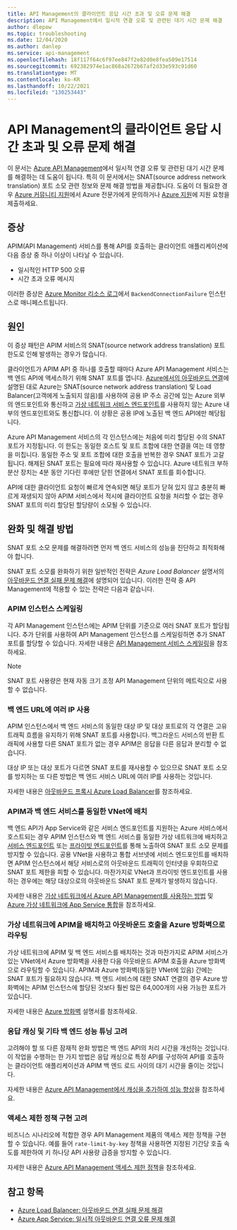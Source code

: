 ```yaml
---
title: API Management의 클라이언트 응답 시간 초과 및 오류 문제 해결
description: API Management에서 일시적 연결 오류 및 관련된 대기 시간 문제 해결
author: dlepow
ms.topic: troubleshooting
ms.date: 12/04/2020
ms.author: danlep
ms.service: api-management
ms.openlocfilehash: 18f117f64c6f97ee847f2e82d0e8fea509e17514
ms.sourcegitcommit: 692382974e1ac868a2672b67af2d33e593c91d60
ms.translationtype: MT
ms.contentlocale: ko-KR
ms.lasthandoff: 10/22/2021
ms.locfileid: "130253443"
---
```

# <a name="troubleshooting-client-response-timeouts-and-errors-with-api-management"></a>API Management의 클라이언트 응답 시간 초과 및 오류 문제 해결

이 문서는 [Azure API Management](./api-management-key-concepts.md)에서 일시적 연결 오류 및 관련된 대기 시간 문제를 해결하는 데 도움이 됩니다. 특히 이 문서에서는 SNAT(source address network translation) 포트 소모 관련 정보와 문제 해결 방법을 제공합니다. 도움이 더 필요한 경우 [Azure 커뮤니티 지원](https://azure.microsoft.com/support/community/)에서 Azure 전문가에게 문의하거나 [Azure 지원](https://azure.microsoft.com/support/options/)에 지원 요청을 제출하세요.

## <a name="symptoms"></a>증상

APIM(API Management) 서비스를 통해 API를 호출하는 클라이언트 애플리케이션에 다음 증상 중 하나 이상이 나타날 수 있습니다.

* 일시적인 HTTP 500 오류
* 시간 초과 오류 메시지

이러한 증상은 [Azure Monitor 리소스 로그](../azure-monitor/essentials/resource-logs.md)에서 `BackendConnectionFailure` 인스턴스로 매니페스트됩니다.

## <a name="cause"></a>원인

이 증상 패턴은 APIM 서비스의 SNAT(source network address translation) 포트 한도로 인해 발생하는 경우가 많습니다.

클라이언트가 APIM API 중 하나를 호출할 때마다 Azure API Management 서비스는 백 엔드 API에 액세스하기 위해 SNAT 포트를 엽니다. [Azure에서의 아웃바운드 연결](../load-balancer/load-balancer-outbound-connections.md)에 설명된 대로 Azure는 SNAT(source network address translation) 및 Load Balancer(고객에게 노출되지 않음)를 사용하여 공용 IP 주소 공간에 있는 Azure 외부의 엔드포인트와 통신하고 [가상 네트워크 서비스 엔드포인트](../virtual-network/virtual-network-service-endpoints-overview.md)를 사용하지 않는 Azure 내부의 엔드포인트와도 통신합니다. 이 상황은 공용 IP에 노출된 백 엔드 API에만 해당됩니다.

Azure API Management 서비스의 각 인스턴스에는 처음에 미리 할당된 수의 SNAT 포트가 지정됩니다. 이 한도는 동일한 호스트 및 포트 조합에 대한 연결을 여는 데 영향을 미칩니다. 동일한 주소 및 포트 조합에 대한 호출을 반복한 경우 SNAT 포트가 고갈됩니다. 해제된 SNAT 포트는 필요에 따라 재사용할 수 있습니다. Azure 네트워크 부하 분산 장치는 4분 동안 기다린 후에만 닫힌 연결에서 SNAT 포트를 회수합니다.

API에 대한 클라이언트 요청이 빠르게 연속되면 해당 포트가 닫혀 있지 않고 충분히 빠르게 재생되지 않아 APIM 서비스에서 적시에 클라이언트 요청을 처리할 수 없는 경우 SNAT 포트의 미리 할당된 할당량이 소모될 수 있습니다.

## <a name="mitigations-and-solutions"></a>완화 및 해결 방법

SNAT 포트 소모 문제를 해결하려면 먼저 백 엔드 서비스의 성능을 진단하고 최적화해야 합니다.

SNAT 포트 소모를 완화하기 위한 일반적인 전략은 *Azure Load Balancer* 설명서의 [아웃바운드 연결 실패 문제 해결](../load-balancer/troubleshoot-outbound-connection.md)에 설명되어 있습니다. 이러한 전략 중 API Management에 적용할 수 있는 전략은 다음과 같습니다.

### <a name="scale-your-apim-instance"></a>APIM 인스턴스 스케일링

각 API Management 인스턴스에는 APIM 단위를 기준으로 여러 SNAT 포트가 할당됩니다. 추가 단위를 사용하여 API Management 인스턴스를 스케일링하면 추가 SNAT 포트를 할당할 수 있습니다. 자세한 내용은 [API Management 서비스 스케일링](upgrade-and-scale.md#scale-your-api-management-service)을 참조하세요.

> [!NOTE]
> SNAT 포트 사용량은 현재 자동 크기 조정 API Management 단위의 메트릭으로 사용할 수 없습니다.

### <a name="use-multiple-ips-for-your-backend-urls"></a>백 엔드 URL에 여러 IP 사용

APIM 인스턴스에서 백 엔드 서비스의 동일한 대상 IP 및 대상 포트로의 각 연결은 고유 트래픽 흐름을 유지하기 위해 SNAT 포트를 사용합니다. 백그라운드 서비스의 반환 트래픽에 사용할 다른 SNAT 포트가 없는 경우 APIM은 응답을 다른 응답과 분리할 수 없습니다.

대상 IP 또는 대상 포트가 다르면 SNAT 포트를 재사용할 수 있으므로 SNAT 포트 소모를 방지하는 또 다른 방법은 백 엔드 서비스 URL에 여러 IP를 사용하는 것입니다.

자세한 내용은 [아웃바운드 프록시 Azure Load Balancer](../load-balancer/load-balancer-outbound-connections.md)를 참조하세요.

### <a name="place-your-apim-and-backend-service-in-the-same-vnet"></a>APIM과 백 엔드 서비스를 동일한 VNet에 배치

백 엔드 API가 App Service와 같은 서비스 엔드포인트를 지원하는 Azure 서비스에서 호스트되는 경우 APIM 인스턴스와 백 엔드 서비스를 동일한 가상 네트워크에 배치하고 [서비스 엔드포인트](../virtual-network/virtual-network-service-endpoints-overview.md) 또는 [프라이빗 엔드포인트](../private-link/private-endpoint-overview.md)를 통해 노출하여 SNAT 포트 소모 문제를 방지할 수 있습니다. 공용 VNet을 사용하고 통합 서브넷에 서비스 엔드포인트를 배치하면 APIM 인스턴스에서 해당 서비스로의 아웃바운드 트래픽이 인터넷을 우회하므로 SNAT 포트 제한을 피할 수 있습니다. 마찬가지로 VNet과 프라이빗 엔드포인트를 사용하는 경우에는 해당 대상으로의 아웃바운드 SNAT 포트 문제가 발생하지 않습니다.

자세한 내용은 [가상 네트워크에서 Azure API Management를 사용하는 방법](api-management-using-with-vnet.md) 및 [Azure 가상 네트워크에 App Service 통합](../app-service/overview-vnet-integration.md)을 참조하세요.

### <a name="place-your-apim-in-a-virtual-network-and-route-outbound-calls-to-azure-firewall"></a>가상 네트워크에 APIM을 배치하고 아웃바운드 호출을 Azure 방화벽으로 라우팅

가상 네트워크에 APIM 및 백 엔드 서비스를 배치하는 것과 마찬가지로 APIM 서비스가 있는 VNet에서 Azure 방화벽을 사용한 다음 아웃바운드 APIM 호출을 Azure 방화벽으로 라우팅할 수 있습니다. APIM과 Azure 방화벽(동일한 VNet에 있음) 간에는 SNAT 포트가 필요하지 않습니다. 백 엔드 서비스에 대한 SNAT 연결의 경우 Azure 방화벽에는 APIM 인스턴스에 할당된 것보다 훨씬 많은 64,000개의 사용 가능한 포트가 있습니다.

자세한 내용은 [Azure 방화벽](../firewall/overview.md) 설명서를 참조하세요.

### <a name="consider-response-caching-and-other-backend-performance-tuning"></a>응답 캐싱 및 기타 백 엔드 성능 튜닝 고려

고려해야 할 또 다른 잠재적 완화 방법은 백 엔드 API의 처리 시간을 개선하는 것입니다. 이 작업을 수행하는 한 가지 방법은 응답 캐싱으로 특정 API를 구성하여 API를 호출하는 클라이언트 애플리케이션과 APIM 백 엔드 로드 사이의 대기 시간을 줄이는 것입니다.

자세한 내용은 [Azure API Management에서 캐싱을 추가하여 성능 향상](api-management-howto-cache.md)을 참조하세요.

### <a name="consider-implementing-access-restriction-policies"></a>액세스 제한 정책 구현 고려

비즈니스 시나리오에 적합한 경우 API Management 제품의 액세스 제한 정책을 구현할 수 있습니다. 예를 들어 `rate-limit-by-key` 정책을 사용하면 지정된 기간당 호출 속도를 제한하여 키 하나당 API 사용량 급증을 방지할 수 있습니다.

자세한 내용은 [Azure API Management 액세스 제한 정책](api-management-access-restriction-policies.md)을 참조하세요.

## <a name="see-also"></a>참고 항목

* [Azure Load Balancer: 아웃바운드 연결 실패 문제 해결](../load-balancer/troubleshoot-outbound-connection.md)
* [Azure App Service: 일시적 아웃바운드 연결 오류 문제 해결](../app-service/troubleshoot-intermittent-outbound-connection-errors.md)